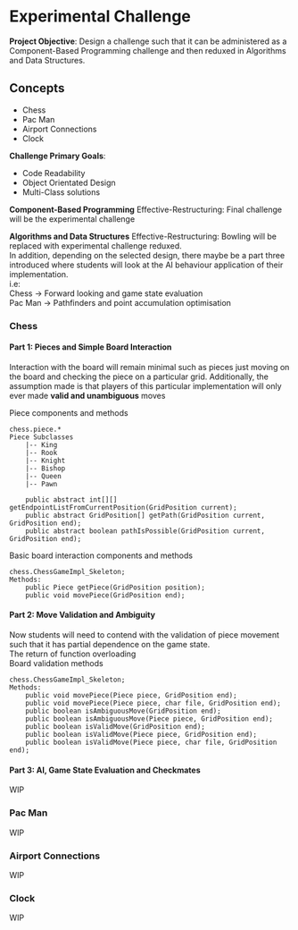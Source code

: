 # Experimental Challenge
**Project Objective**: Design a challenge such that it can be administered as a
Component-Based Programming  challenge and then reduxed in 
Algorithms and Data Structures.  

## Concepts  
- Chess
- Pac Man
- Airport Connections
- Clock

**Challenge Primary Goals**: 
- Code Readability
- Object Orientated Design
- Multi-Class solutions

**Component-Based Programming** Effective-Restructuring:
Final challenge will be the experimental challenge

**Algorithms and Data Structures** Effective-Restructuring:
Bowling will be replaced with experimental challenge reduxed.  
In addition, depending on the selected design, there maybe be a part three introduced where
students will look at the AI behaviour application of their implementation.  
i.e:  
Chess -> Forward looking and game state evaluation  
Pac Man -> Pathfinders and point accumulation optimisation

### Chess
#### Part 1: Pieces and Simple Board Interaction  
Interaction with the board will remain minimal such as pieces just
moving on the board and checking the piece on a particular grid.
Additionally, the assumption made is that players of this particular
implementation will only ever made **valid and unambiguous** moves  

Piece components and methods
```
chess.piece.*
Piece Subclasses
    |-- King
    |-- Rook
    |-- Knight
    |-- Bishop
    |-- Queen
    |-- Pawn

    public abstract int[][] getEndpointListFromCurrentPosition(GridPosition current);
    public abstract GridPosition[] getPath(GridPosition current, GridPosition end);
    public abstract boolean pathIsPossible(GridPosition current, GridPosition end);
```

Basic board interaction components and methods
```
chess.ChessGameImpl_Skeleton;
Methods:
    public Piece getPiece(GridPosition position);
    public void movePiece(GridPosition end);
```

#### Part 2: Move Validation and Ambiguity  
Now students will need to contend with the validation of piece
movement such that it has partial dependence on the game state.  
The return of function overloading  
Board validation methods
```
chess.ChessGameImpl_Skeleton;
Methods: 
    public void movePiece(Piece piece, GridPosition end);
    public void movePiece(Piece piece, char file, GridPosition end);
    public boolean isAmbiguousMove(GridPosition end);
    public boolean isAmbiguousMove(Piece piece, GridPosition end);
    public boolean isValidMove(GridPosition end);
    public boolean isValidMove(Piece piece, GridPosition end);
    public boolean isValidMove(Piece piece, char file, GridPosition end);
```

#### Part 3: AI, Game State Evaluation and Checkmates
WIP

### Pac Man
WIP

### Airport Connections
WIP

### Clock
WIP
